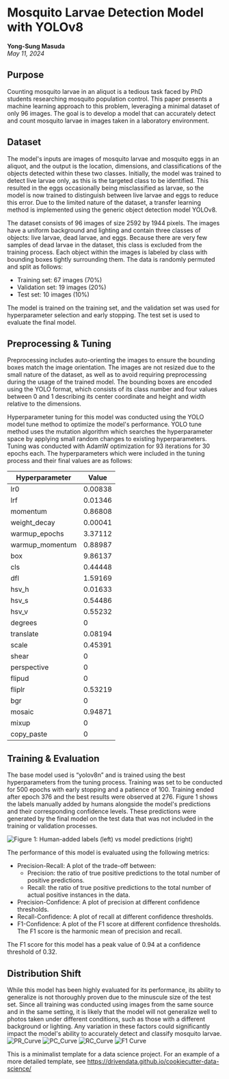# Mosquito Larvae Detection Model with YOLOv8

**Yong-Sung Masuda**  
*May 11, 2024*

## Purpose

Counting mosquito larvae in an aliquot is a tedious task faced by PhD students researching mosquito population control. This paper presents a machine learning approach to this problem, leveraging a minimal dataset of only 96 images. The goal is to develop a model that can accurately detect and count mosquito larvae in images taken in a laboratory environment.

## Dataset

The model's inputs are images of mosquito larvae and mosquito eggs in an aliquot, and the output is the location, dimensions, and classifications of the objects detected within these two classes. Initially, the model was trained to detect live larvae only, as this is the targeted class to be identified. This resulted in the eggs occasionally being misclassified as larvae, so the model is now trained to distinguish between live larvae and eggs to reduce this error. Due to the limited nature of the dataset, a transfer learning method is implemented using the generic object detection model YOLOv8.

The dataset consists of 96 images of size 2592 by 1944 pixels. The images have a uniform background and lighting and contain three classes of objects: live larvae, dead larvae, and eggs. Because there are very few samples of dead larvae in the dataset, this class is excluded from the training process. Each object within the images is labeled by class with bounding boxes tightly surrounding them. The data is randomly permuted and split as follows:

- Training set: 67 images (70%)
- Validation set: 19 images (20%)
- Test set: 10 images (10%)

The model is trained on the training set, and the validation set was used for hyperparameter selection and early stopping. The test set is used to evaluate the final model.

## Preprocessing & Tuning

Preprocessing includes auto-orienting the images to ensure the bounding boxes match the image orientation. The images are not resized due to the small nature of the dataset, as well as to avoid requiring preprocessing during the usage of the trained model. The bounding boxes are encoded using the YOLO format, which consists of its class number and four values between 0 and 1 describing its center coordinate and height and width relative to the dimensions.

Hyperparameter tuning for this model was conducted using the YOLO model tune method to optimize the model's performance. YOLO tune method uses the mutation algorithm which searches the hyperparameter space by applying small random changes to existing hyperparameters. Tuning was conducted with AdamW optimization for 93 iterations for 30 epochs each. The hyperparameters which were included in the tuning process and their final values are as follows:

| Hyperparameter   | Value    |
|------------------|----------|
| lr0              | 0.00838  |
| lrf              | 0.01346  |
| momentum         | 0.86808  |
| weight_decay     | 0.00041  |
| warmup_epochs    | 3.37112  |
| warmup_momentum  | 0.88987  |
| box              | 9.86137  |
| cls              | 0.44448  |
| dfl              | 1.59169  |
| hsv_h            | 0.01633  |
| hsv_s            | 0.54486  |
| hsv_v            | 0.55232  |
| degrees          | 0        |
| translate        | 0.08194  |
| scale            | 0.45391  |
| shear            | 0        |
| perspective      | 0        |
| flipud           | 0        |
| fliplr           | 0.53219  |
| bgr              | 0        |
| mosaic           | 0.94871  |
| mixup            | 0        |
| copy_paste       | 0        |


## Training & Evaluation

The base model used is “yolov8n” and is trained using the best hyperparameters from the tuning process. Training was set to be conducted for 500 epochs with early stopping and a patience of 100. Training ended after epoch 376 and the best results were observed at 276. Figure 1 shows the labels manually added by humans alongside the model's predictions and their corresponding confidence levels. These predictions were generated by the final model on the test data that was not included in the training or validation processes.

![Figure 1: Human-added labels (left) vs model predictions (right)]([figure1.png](https://github.com/ics435/final-project-yongsungm/blob/main/model_training/runs/detect/val/Figure1.png?raw=true))

The performance of this model is evaluated using the following metrics:

- Precision-Recall: A plot of the trade-off between:
  - Precision: the ratio of true positive predictions to the total number of positive predictions.
  - Recall: the ratio of true positive predictions to the total number of actual positive instances in the data.
- Precision-Confidence: A plot of precision at different confidence thresholds.
- Recall-Confidence: A plot of recall at different confidence thresholds.
- F1-Confidence: A plot of the F1 score at different confidence thresholds. The F1 score is the harmonic mean of precision and recall.

The F1 score for this model has a peak value of 0.94 at a confidence threshold of 0.32.

## Distribution Shift

While this model has been highly evaluated for its performance, its ability to generalize is not thoroughly proven due to the minuscule size of the test set. Since all training was conducted using images from the same source and in the same setting, it is likely that the model will not generalize well to photos taken under different conditions, such as those with a different background or lighting. Any variation in these factors could significantly impact the model's ability to accurately detect and classify mosquito larvae.
![PR_Curve](https://github.com/ics435/final-project-yongsungm/blob/main/model_training/runs/detect/val/PR_curve.png?raw=true)
![PC_Curve](https://github.com/ics435/final-project-yongsungm/blob/main/model_training/runs/detect/val/P_curve.png?raw=true)
![RC_Curve](https://github.com/ics435/final-project-yongsungm/blob/main/model_training/runs/detect/val/R_curve.png?raw=true)
![F1 Curve](https://github.com/ics435/final-project-yongsungm/blob/main/model_training/runs/detect/val/F1_curve.png?raw=true)




This is a minimalist template for a data science project. For an example of a more detailed template, see https://drivendata.github.io/cookiecutter-data-science/
